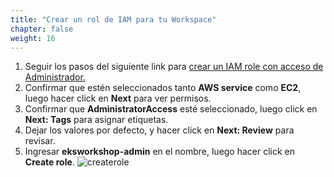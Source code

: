 ```yaml
---
title: "Crear un rol de IAM para tu Workspace"
chapter: false
weight: 16
---
```



1. Seguir los pasos del siguiente link para [crear un IAM role con acceso de Administrador.](https://console.aws.amazon.com/iam/home#/roles$new?step=review&commonUseCase=EC2%2BEC2&selectedUseCase=EC2&policies=arn:aws:iam::aws:policy%2FAdministratorAccess)
1. Confirmar que estén seleccionados tanto **AWS service** como **EC2**, luego hacer click en **Next** para ver permisos.
1. Confirmar que **AdministratorAccess** esté seleccionado, luego click en **Next: Tags** para asignar etiquetas.
1. Dejar los valores por defecto, y hacer click en **Next: Review** para revisar.
1. Ingresar **eksworkshop-admin** en el nombre, luego hacer click en **Create role**.
![createrole](/images/createrole.png)
